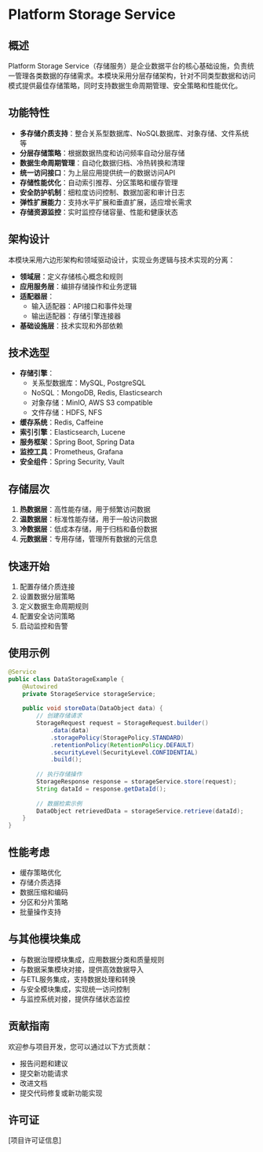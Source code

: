# Platform Storage Service

## 概述
Platform Storage Service（存储服务）是企业数据平台的核心基础设施，负责统一管理各类数据的存储需求。本模块采用分层存储架构，针对不同类型数据和访问模式提供最佳存储策略，同时支持数据生命周期管理、安全策略和性能优化。

## 功能特性
- **多存储介质支持**：整合关系型数据库、NoSQL数据库、对象存储、文件系统等
- **分层存储策略**：根据数据热度和访问频率自动分层存储
- **数据生命周期管理**：自动化数据归档、冷热转换和清理
- **统一访问接口**：为上层应用提供统一的数据访问API
- **存储性能优化**：自动索引推荐、分区策略和缓存管理
- **安全防护机制**：细粒度访问控制、数据加密和审计日志
- **弹性扩展能力**：支持水平扩展和垂直扩展，适应增长需求
- **存储资源监控**：实时监控存储容量、性能和健康状态

## 架构设计
本模块采用六边形架构和领域驱动设计，实现业务逻辑与技术实现的分离：
- **领域层**：定义存储核心概念和规则
- **应用服务层**：编排存储操作和业务逻辑
- **适配器层**：
  - 输入适配器：API接口和事件处理
  - 输出适配器：存储引擎连接器
- **基础设施层**：技术实现和外部依赖

## 技术选型
- **存储引擎**：
  - 关系型数据库：MySQL, PostgreSQL
  - NoSQL：MongoDB, Redis, Elasticsearch
  - 对象存储：MinIO, AWS S3 compatible
  - 文件存储：HDFS, NFS
- **缓存系统**：Redis, Caffeine
- **索引引擎**：Elasticsearch, Lucene
- **服务框架**：Spring Boot, Spring Data
- **监控工具**：Prometheus, Grafana
- **安全组件**：Spring Security, Vault

## 存储层次
1. **热数据层**：高性能存储，用于频繁访问数据
2. **温数据层**：标准性能存储，用于一般访问数据
3. **冷数据层**：低成本存储，用于归档和备份数据
4. **元数据层**：专用存储，管理所有数据的元信息

## 快速开始
1. 配置存储介质连接
2. 设置数据分层策略
3. 定义数据生命周期规则
4. 配置安全访问策略
5. 启动监控和告警

## 使用示例
```java
@Service
public class DataStorageExample {
    @Autowired
    private StorageService storageService;
    
    public void storeData(DataObject data) {
        // 创建存储请求
        StorageRequest request = StorageRequest.builder()
            .data(data)
            .storagePolicy(StoragePolicy.STANDARD)
            .retentionPolicy(RetentionPolicy.DEFAULT)
            .securityLevel(SecurityLevel.CONFIDENTIAL)
            .build();
            
        // 执行存储操作
        StorageResponse response = storageService.store(request);
        String dataId = response.getDataId();
        
        // 数据检索示例
        DataObject retrievedData = storageService.retrieve(dataId);
    }
}
```

## 性能考虑
- 缓存策略优化
- 存储介质选择
- 数据压缩和编码
- 分区和分片策略
- 批量操作支持

## 与其他模块集成
- 与数据治理模块集成，应用数据分类和质量规则
- 与数据采集模块对接，提供高效数据导入
- 与ETL服务集成，支持数据处理和转换
- 与安全模块集成，实现统一访问控制
- 与监控系统对接，提供存储状态监控

## 贡献指南
欢迎参与项目开发，您可以通过以下方式贡献：
- 报告问题和建议
- 提交新功能请求
- 改进文档
- 提交代码修复或新功能实现

## 许可证
[项目许可证信息]
